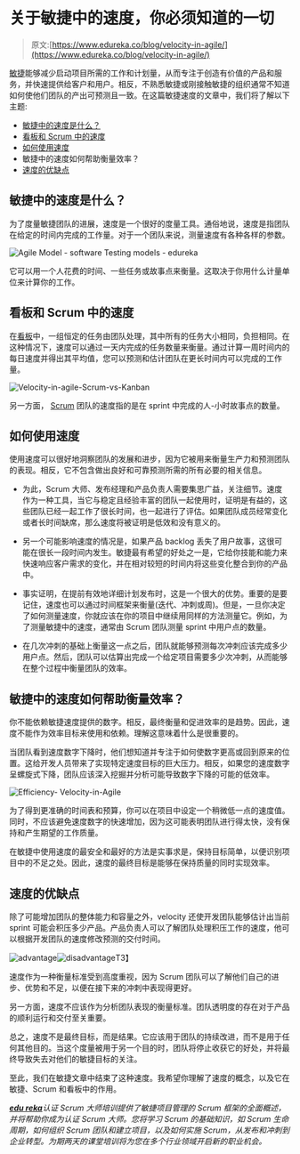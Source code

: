 # 关于敏捷中的速度，你必须知道的一切

> 原文:[https://www.edureka.co/blog/velocity-in-agile/](https://www.edureka.co/blog/velocity-in-agile/)

[敏捷](https://www.edureka.co/blog/what-is-agile-project-management/)能够减少启动项目所需的工作和计划量，从而专注于创造有价值的产品和服务，并快速提供给客户和用户。相反，不熟悉敏捷或刚接触敏捷的组织通常不知道如何使他们团队的产出可预测且一致。在这篇敏捷速度的文章中，我们将了解以下主题:

*   [敏捷中的速度是什么？](#what)
*   [看板和 Scrum 中的速度](#kanban-scrum)
*   [如何使用速度](#how)
*   敏捷中的速度如何帮助衡量效率？
*   [速度的优缺点](#advantage-disadvantage)

## **敏捷中的速度是什么？**

为了度量敏捷团队的进展，速度是一个很好的度量工具。通俗地说，速度是指团队在给定的时间内完成的工作量。对于一个团队来说，测量速度有各种各样的参数。

![Agile Model - software Testing models - edureka](../Images/d09cdc32be662476e784f0fae76b1e6d.png)

它可以用一个人花费的时间、一些任务或故事点来衡量。这取决于你用什么计量单位来计算你的工作。

## **看板和 Scrum 中的速度**

在[看板](https://www.edureka.co/blog/scrum-vs-kanban/)中，一组恒定的任务由团队处理，其中所有的任务大小相同，负担相同。在这种情况下，速度可以通过一天内完成的任务数量来衡量。通过计算一周时间内的每日速度并得出其平均值，您可以预测和估计团队在更长时间内可以完成的工作量。

![Velocity-in-agile-Scrum-vs-Kanban](../Images/73ea1d1afd62a33f70bbfbe82b2fcf84.png)

另一方面， [Scrum](https://www.edureka.co/blog/how-to-become-a-certified-scrum-product-owner/) 团队的速度指的是在 sprint 中完成的人-小时故事点的数量。

## **如何使用速度**

使用速度可以很好地洞察团队的发展和进步，因为它被用来衡量生产力和预测团队的表现。相反，它不包含做出良好和可靠预测所需的所有必要的相关信息。

*   为此，Scrum 大师、发布经理和产品负责人需要集思广益，关注细节。速度作为一种工具，当它与稳定且经验丰富的团队一起使用时，证明是有益的，这些团队已经一起工作了很长时间，也一起进行了评估。如果团队成员经常变化或者长时间缺席，那么速度将被证明是低效和没有意义的。

*   另一个可能影响速度的情况是，如果产品 backlog 丢失了用户故事，这很可能在很长一段时间内发生。敏捷最有希望的好处之一是，它给你技能和能力来快速响应客户需求的变化，并在相对较短的时间内将这些变化整合到你的产品中。

*   事实证明，在提前有效地详细计划发布时，这是一个很大的优势。重要的是要记住，速度也可以通过时间框架来衡量(迭代、冲刺或周)。但是，一旦你决定了如何测量速度，你就应该在你的项目中继续用同样的方法测量它。例如，为了测量敏捷中的速度，通常由 Scrum 团队测量 sprint 中用户点的数量。

*   在几次冲刺的基础上衡量这一点之后，团队就能够预测每次冲刺应该完成多少用户点。然后，团队可以估算出完成一个给定项目需要多少次冲刺，从而能够在整个过程中衡量团队的效率。

## 敏捷中的速度如何帮助衡量效率？

你不能依赖敏捷速度提供的数字。相反，最终衡量和促进效率的是趋势。因此，速度不能作为效率目标来使用和依赖。理解这意味着什么是很重要的。

当团队看到速度数字下降时，他们想知道并专注于如何使数字更高或回到原来的位置。这给开发人员带来了实现特定速度目标的巨大压力。相反，如果您的速度数字呈螺旋式下降，团队应该深入挖掘并分析可能导致数字下降的可能的低效率。

![Efficiency- Velocity-in-Agile](../Images/68f89169d519f70464802000536b92d9.png)

为了得到更准确的时间表和预算，你可以在项目中设定一个稍微低一点的速度值。同时，不应该避免速度数字的快速增加，因为这可能表明团队进行得太快，没有保持和产生期望的工作质量。

在敏捷中使用速度的最安全和最好的方法是实事求是，保持目标简单，以便识别项目中的不足之处。因此，速度的最终目标是能够在保持质量的同时实现效率。

## **速度的优缺点**

除了可能增加团队的整体能力和容量之外，velocity 还使开发团队能够估计出当前 sprint 可能会积压多少产品。产品负责人可以了解团队处理积压工作的速度，他可以根据开发团队的速度修改预测的交付时间。

![advantage](../Images/c9c2a672d5edf699101739304bad1909.png)![disadvantage](../Images/236549053ad5283de27da3e1a24728ff.png)T3】

速度作为一种衡量标准受到高度重视，因为 Scrum 团队可以了解他们自己的进步、优势和不足，以便在接下来的冲刺中表现得更好。

另一方面，速度不应该作为分析团队表现的衡量标准。团队透明度的存在对于产品的顺利运行和交付至关重要。

总之，速度不是最终目标，而是结果。它应该用于团队的持续改进，而不是用于任何其他目的。当这个度量被用于另一个目的时，团队将停止收获它的好处，并将最终导致失去对他们的敏捷目标的关注。

至此，我们在敏捷文章中结束了这种速度。我希望你理解了速度的概念，以及它在敏捷、Scrum 和看板中的作用。

*[**edu reka**](https://www.edureka.co/certified-scum-master-certification-training)认证 Scrum 大师培训提供了敏捷项目管理的 Scrum 框架的全面概述，并将帮助你成为认证 Scrum 大师。您将学习 Scrum 的基础知识，如 Scrum 生命周期，如何组织 Scrum 团队和建立项目，以及如何实施 Scrum，从发布和冲刺到企业转型。为期两天的课堂培训将为您在多个行业领域开启新的职业机会。*
